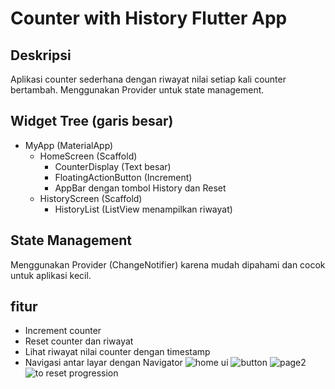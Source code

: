 # Counter with History Flutter App
## Deskripsi
Aplikasi counter sederhana dengan riwayat nilai setiap kali counter bertambah. Menggunakan Provider untuk state management.
## Widget Tree (garis besar)
- MyApp (MaterialApp)
  - HomeScreen (Scaffold)
    - CounterDisplay (Text besar)
    - FloatingActionButton (Increment)
    - AppBar dengan tombol History dan Reset
  - HistoryScreen (Scaffold)
    - HistoryList (ListView menampilkan riwayat)
## State Management
Menggunakan Provider (ChangeNotifier) karena mudah dipahami dan cocok untuk aplikasi kecil.
## fitur
- Increment counter
- Reset counter dan riwayat
- Lihat riwayat nilai counter dengan timestamp
- Navigasi antar layar dengan Navigator
![home ui](https://github.com/user-attachments/assets/99dc8abd-892a-40d2-b3bc-449b63bc51c0)
![button](https://github.com/user-attachments/assets/d206c00a-a770-44ca-8778-78c32fc82924)
![page2](https://github.com/user-attachments/assets/1b6e5bb2-7e22-4a92-bf9d-700ef20f927c)
![to reset progression](https://github.com/user-attachments/assets/43e915df-5fd9-41cd-941e-feb097d6954c)



